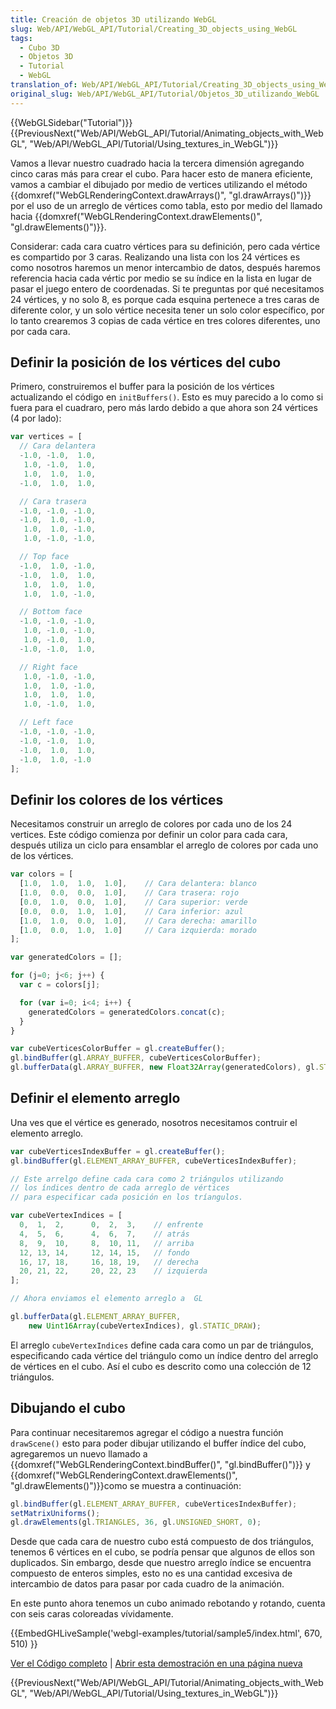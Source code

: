 ```yaml
---
title: Creación de objetos 3D utilizando WebGL
slug: Web/API/WebGL_API/Tutorial/Creating_3D_objects_using_WebGL
tags:
  - Cubo 3D
  - Objetos 3D
  - Tutorial
  - WebGL
translation_of: Web/API/WebGL_API/Tutorial/Creating_3D_objects_using_WebGL
original_slug: Web/API/WebGL_API/Tutorial/Objetos_3D_utilizando_WebGL
---
```


{{WebGLSidebar("Tutorial")}} {{PreviousNext("Web/API/WebGL_API/Tutorial/Animating_objects_with_WebGL", "Web/API/WebGL_API/Tutorial/Using_textures_in_WebGL")}}

Vamos a llevar nuestro cuadrado hacia la tercera dimensión agregando cinco caras más para crear el cubo. Para hacer esto de manera eficiente, vamos a cambiar el dibujado por medio de vertices utilizando el método {{domxref("WebGLRenderingContext.drawArrays()", "gl.drawArrays()")}} por el uso de un arreglo de vértices como tabla, esto por medio del llamado hacia {{domxref("WebGLRenderingContext.drawElements()", "gl.drawElements()")}}.

Considerar: cada cara cuatro vértices para su definición, pero cada vértice es compartido por 3 caras. Realizando una lista con los 24 vértices es como nosotros haremos un menor intercambio de datos, después haremos referencia hacia cada vértic por medio se su índice en la lista en lugar de pasar el juego entero de coordenadas. Si te preguntas por qué necesitamos 24 vértices, y no solo 8, es porque cada esquina pertenece a tres caras de diferente color, y un solo vértice necesita tener un solo color específico, por lo tanto crearemos 3 copias de cada vértice en tres colores diferentes, uno por cada cara.

## Definir la posición de los vértices del cubo

Primero, construiremos el buffer para la posición de los vértices actualizando el código en `initBuffers()`. Esto es muy parecido a lo como si fuera para el cuadraro, pero más lardo debido a que ahora son 24 vértices (4 por lado):

```js
var vertices = [
  // Cara delantera
  -1.0, -1.0,  1.0,
   1.0, -1.0,  1.0,
   1.0,  1.0,  1.0,
  -1.0,  1.0,  1.0,

  // Cara trasera
  -1.0, -1.0, -1.0,
  -1.0,  1.0, -1.0,
   1.0,  1.0, -1.0,
   1.0, -1.0, -1.0,

  // Top face
  -1.0,  1.0, -1.0,
  -1.0,  1.0,  1.0,
   1.0,  1.0,  1.0,
   1.0,  1.0, -1.0,

  // Bottom face
  -1.0, -1.0, -1.0,
   1.0, -1.0, -1.0,
   1.0, -1.0,  1.0,
  -1.0, -1.0,  1.0,

  // Right face
   1.0, -1.0, -1.0,
   1.0,  1.0, -1.0,
   1.0,  1.0,  1.0,
   1.0, -1.0,  1.0,

  // Left face
  -1.0, -1.0, -1.0,
  -1.0, -1.0,  1.0,
  -1.0,  1.0,  1.0,
  -1.0,  1.0, -1.0
];
```

## Definir los colores de los vértices

Necesitamos construir un arreglo de colores por cada uno de los 24 vertices. Este código comienza por definir un color para cada cara, después utiliza un ciclo para ensamblar el arreglo de colores por cada uno de los vértices.

```js
var colors = [
  [1.0,  1.0,  1.0,  1.0],    // Cara delantera: blanco
  [1.0,  0.0,  0.0,  1.0],    // Cara trasera: rojo
  [0.0,  1.0,  0.0,  1.0],    // Cara superior: verde
  [0.0,  0.0,  1.0,  1.0],    // Cara inferior: azul
  [1.0,  1.0,  0.0,  1.0],    // Cara derecha: amarillo
  [1.0,  0.0,  1.0,  1.0]     // Cara izquierda: morado
];

var generatedColors = [];

for (j=0; j<6; j++) {
  var c = colors[j];

  for (var i=0; i<4; i++) {
    generatedColors = generatedColors.concat(c);
  }
}

var cubeVerticesColorBuffer = gl.createBuffer();
gl.bindBuffer(gl.ARRAY_BUFFER, cubeVerticesColorBuffer);
gl.bufferData(gl.ARRAY_BUFFER, new Float32Array(generatedColors), gl.STATIC_DRAW);
```

## Definir el elemento arreglo

Una ves que el vértice es generado, nosotros necesitamos contruir el elemento arreglo.

```js
var cubeVerticesIndexBuffer = gl.createBuffer();
gl.bindBuffer(gl.ELEMENT_ARRAY_BUFFER, cubeVerticesIndexBuffer);

// Este arrelgo define cada cara como 2 triángulos utilizando
// los índices dentro de cada arreglo de vértices
// para especificar cada posición en los tríangulos.

var cubeVertexIndices = [
  0,  1,  2,      0,  2,  3,    // enfrente
  4,  5,  6,      4,  6,  7,    // atrás
  8,  9,  10,     8,  10, 11,   // arriba
  12, 13, 14,     12, 14, 15,   // fondo
  16, 17, 18,     16, 18, 19,   // derecha
  20, 21, 22,     20, 22, 23    // izquierda
];

// Ahora enviamos el elemento arreglo a  GL

gl.bufferData(gl.ELEMENT_ARRAY_BUFFER,
    new Uint16Array(cubeVertexIndices), gl.STATIC_DRAW);
```

El arreglo `cubeVertexIndices` define cada cara como un par de triángulos, especificando cada vértice del triángulo como un índice dentro del arreglo de vértices en el cubo. Así el cubo es descrito como una colección de 12 triángulos.

## Dibujando el cubo

Para continuar necesitaremos agregar el código a nuestra función `drawScene()` esto para poder dibujar utilizando el buffer índice del cubo, agregaremos un nuevo llamado a {{domxref("WebGLRenderingContext.bindBuffer()", "gl.bindBuffer()")}} y {{domxref("WebGLRenderingContext.drawElements()", "gl.drawElements()")}}como se muestra a continuación:

```js
gl.bindBuffer(gl.ELEMENT_ARRAY_BUFFER, cubeVerticesIndexBuffer);
setMatrixUniforms();
gl.drawElements(gl.TRIANGLES, 36, gl.UNSIGNED_SHORT, 0);
```

Desde que cada cara de nuestro cubo está compuesto de dos triángulos, tenemos 6 vértices en el cubo, se podría pensar que algunos de ellos son duplicados. Sin embargo, desde que nuestro arreglo índice se encuentra compuesto de enteros simples, esto no es una cantidad excesiva de intercambio de datos para pasar por cada cuadro de la animación.

En este punto ahora tenemos un cubo animado rebotando y rotando, cuenta con seis caras coloreadas vívidamente.

{{EmbedGHLiveSample('webgl-examples/tutorial/sample5/index.html', 670, 510) }}

[Ver el Código completo](https://github.com/mdn/webgl-examples/tree/gh-pages/tutorial/sample5) | [Abrir esta demostración en una página nueva](http://mdn.github.io/webgl-examples/tutorial/sample5/)

{{PreviousNext("Web/API/WebGL_API/Tutorial/Animating_objects_with_WebGL", "Web/API/WebGL_API/Tutorial/Using_textures_in_WebGL")}}
